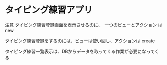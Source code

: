 # タイピング練習アプリ

注意
タイピング練習登録画面を表示させるのに、　一つのビューとアクション は new

タイピング練習登録をするのには、ビューは使い回し、アクションは create


タイピング練習一覧表示は、DBからデータを取ってくる作業が必要になってくる